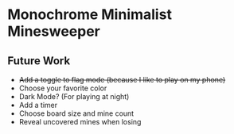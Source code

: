 # Monochrome Minimalist Minesweeper
## Future Work
- ~~Add a toggle to flag mode (because I like to play on my phone)~~
- Choose your favorite color
- Dark Mode? (For playing at night)
- Add a timer
- Choose board size and mine count
- Reveal uncovered mines when losing